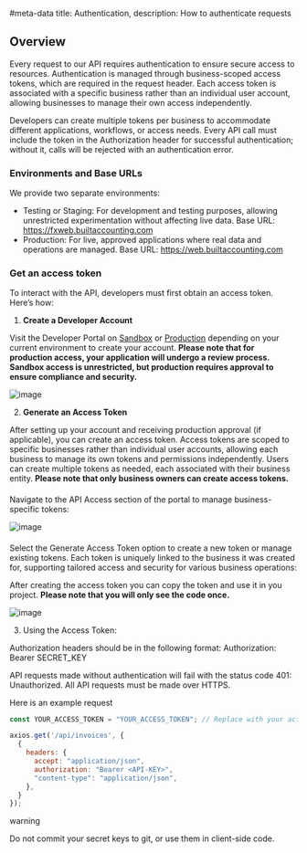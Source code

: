 #meta-data title: Authentication, description: How to authenticate requests

## Overview

Every request to our API requires authentication to ensure secure access to resources. Authentication is managed through business-scoped access tokens, which are required in the request header. Each access token is associated with a specific business rather than an individual user account, allowing businesses to manage their own access independently.

Developers can create multiple tokens per business to accommodate different applications, workflows, or access needs. Every API call must include the token in the Authorization header for successful authentication; without it, calls will be rejected with an authentication error.

### Environments and Base URLs

We provide two separate environments:

- Testing or Staging: For development and testing purposes, allowing unrestricted experimentation without affecting live data.
  Base URL: https://fxweb.builtaccounting.com
- Production: For live, approved applications where real data and operations are managed.
  Base URL: https://web.builtaccounting.com

### Get an access token

To interact with the API, developers must first obtain an access token. Here’s how:

1. <b>Create a Developer Account</b>

Visit the Developer Portal on [Sandbox](https://test.built.africa) or [Production](https://app.built.africa) depending on your current environment to create your account.
**Please note that for production access, your application will undergo a review process. Sandbox access is unrestricted, but production requires approval to ensure compliance and security.**

![image](/img/dev_account.png)

2. <b>Generate an Access Token</b>

After setting up your account and receiving production approval (if applicable), you can create an access token. Access tokens are scoped to specific businesses rather than individual user accounts, allowing each business to manage its own tokens and permissions independently. Users can create multiple tokens as needed, each associated with their business entity. **Please note that only business owners can create access tokens.**

####

Navigate to the API Access section of the portal to manage business-specific tokens:

![image](/img/access_key.png)

####

Select the Generate Access Token option to create a new token or manage existing tokens. Each token is uniquely linked to the business it was created for, supporting tailored access and security for various business operations:

After creating the access token you can copy the token and use it in you project. **Please note that you will only see the code once.**

![image](/img/access_key_screen.png)

3. Using the Access Token:

Authorization headers should be in the following format: Authorization: Bearer SECRET_KEY

API requests made without authentication will fail with the status code 401: Unauthorized. All API requests must be made over HTTPS.

Here is an example request

```js
const YOUR_ACCESS_TOKEN = "YOUR_ACCESS_TOKEN"; // Replace with your actual access token

axios.get('/api/invoices', {
  {
    headers: {
      accept: "application/json",
      authorization: "Bearer <API-KEY>",
      "content-type": "application/json",
    },
  }
});
```

<div class="warning-card">
<span class="material-symbols-outlined">
warning
</span>

Do not commit your secret keys to git, or use them in client-side code.

</div>
